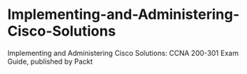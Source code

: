# Implementing-and-Administering-Cisco-Solutions
Implementing and Administering Cisco Solutions: CCNA 200-301 Exam Guide, published by Packt
